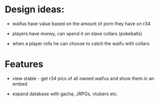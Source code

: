 # Design ideas:

- waifus have value based on the amount of porn they have on r34

- players have money, can spend it on slave collars (pokeballs)

- when a player rolls he can choose to catch the waifu with collars

# Features

- view stable - get r34 pics of all owned waifus and show them in an embed

- expand database with gacha, JRPGs, vtubers etc.

